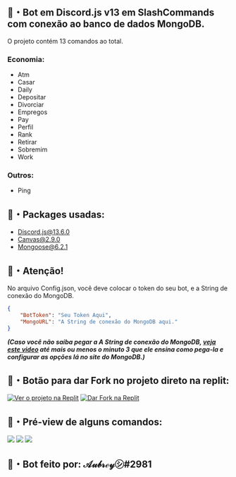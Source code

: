 
## 🍭・Bot em Discord.js v13 em SlashCommands com conexão ao banco de dados MongoDB.

 O projeto contém 13 comandos ao total.
### Economia:
- Atm
- Casar
- Daily
- Depositar
- Divorciar
- Empregos
- Pay
- Perfil
- Rank
- Retirar
- Sobremim
- Work
### Outros:
- Ping

## 🍙・Packages usadas:
- [Discord.js@13.6.0](https://www.npmjs.com/package/discord.js)
- [Canvas@2.9.0](https://www.npmjs.com/package/canvas)
- [Mongoose@6.2.1](https://www.npmjs.com/package/mongoose)

## 🍬・Atenção!
No arquivo Config.json, você deve colocar o token do seu bot, e a String de conexão do MongoDB.
```json
{
    "BotToken": "Seu Token Aqui",
    "MongoURL": "A String de conexão do MongoDB aqui."
}
```
***(Caso você não saiba pegar a A String de conexão do MongoDB, [veja este video](https://youtu.be/6hYXX4A1cyY) até mais ou menos o minuto 3 que ele ensina como pega-la e configurar as opções lá no site do MongoDB.)***

## 🍣・Botão para dar Fork no projeto direto na replit:
[![Ver o projeto na Replit](https://img.shields.io/badge/Ver--o--projeto--na--replit-000000?style=for-the-badge&logo=replit&logoColor=white)](https://replit.com/@AubreyFBG/Discord-bot-v13-com-MongoDB)
[![Dar Fork na Replit](https://img.shields.io/badge/dar--fork--na--replit-000000?style=for-the-badge&logo=replit&logoColor=white)](https://repl.it/github/AubreyFBG/Bot-para-Discord-com-MongoDB)

## 🍡・Pré-view de alguns comandos:
<img  src="https://i.imgur.com/Urwug5a.jpg"> 
<img  src="https://i.imgur.com/CQwSpts.jpg"> 
<img  src="https://i.imgur.com/OxHsc7X.jpg"> 

## 🍨・Bot feito por: 𝒜𝓊𝒷𝓇ℯ𝓎㋛#2981
